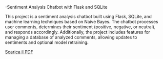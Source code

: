 -Sentiment Analysis Chatbot with Flask and SQLite

This project is a sentiment analysis chatbot built using Flask, SQLite, and machine learning techniques based on Naive Bayes. 
The chatbot processes user comments, determines their sentiment (positive, negative, or neutral), and responds accordingly. 
Additionally, the project includes features for managing a database of analyzed comments, allowing updates to sentiments and optional model retraining.

[Scarica il PDF](https://github.com/giannivessio/Chatbot_Analisi_Sentiment/blob/master/ChatBot%20SentimentAnalysis.pdf)
